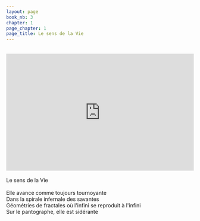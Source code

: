 ```yaml
---
layout: page
book_nb: 3
chapter: 1
page_chapter: 1
page_title: Le sens de la Vie
--- 
```

<br />
<iframe  width="100%" height="315" src="https://www.youtube.com/embed/r3Laa_38Dq8" frameborder="0" loading="lazy" allowfullscreen ></iframe>
<br />
<br />
Le sens de la Vie<br />
<br />
Elle avance comme toujours tournoyante<br />
Dans la spirale infernale des savantes<br />
Géométries de fractales où l'infini se reproduit à l'infini<br />
Sur le pantographe, elle est sidérante<br />
<br />
